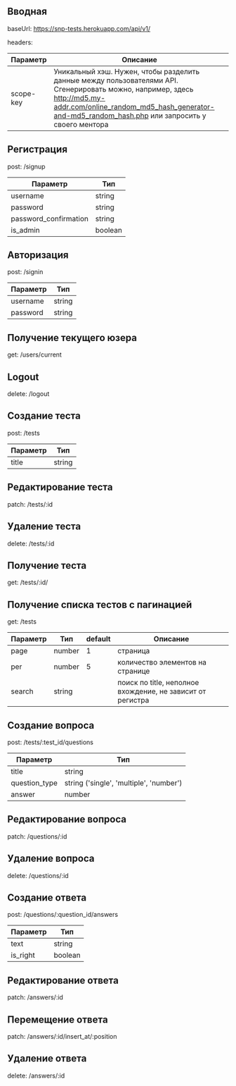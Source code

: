 ## Вводная
baseUrl: https://snp-tests.herokuapp.com/api/v1/

headers:

| Параметр  | Описание |
| ------------- | ------------- |
| scope-key  | Уникальный хэш. Нужен, чтобы разделить данные между пользователями API. Сгенерировать можно, например, здесь http://md5.my-addr.com/online_random_md5_hash_generator-and-md5_random_hash.php или запросить у своего ментора  |

## Регистрация
post: /signup

| Параметр  | Тип |
| ------------- | ------------- |
| username  | string |
| password  | string |
| password_confirmation  | string |
| is_admin  | boolean |


## Авторизация
post: /signin

| Параметр  | Тип |
| ------------- | ------------- |
| username  | string |
| password  | string |

## Получение текущего юзера
get: /users/current

## Logout
delete: /logout

## Создание теста
post: /tests

| Параметр  | Тип |
| ------------- | ------------- |
| title  | string |

## Редактирование теста
patch: /tests/:id

## Удаление теста
delete: /tests/:id

## Получение теста
get: /tests/:id/

## Получение списка тестов с пагинацией
get: /tests

| Параметр  | Тип | default | Описание |
| ------------- | ------------- | ------------- | ------------- | 
| page  | number | 1 | страница | 
| per  | number | 5 | количество элементов на странице |
| search  | string |  | поиск по title, неполное вхождение, не зависит от регистра |

## Создание вопроса
post: /tests/:test_id/questions

| Параметр  | Тип |
| ------------- | ------------- |
| title  | string |  |
| question_type  | string ('single', 'multiple', 'number') |
| answer  | number |

## Редактирование вопроса
patch: /questions/:id

## Удаление вопроса
delete: /questions/:id

## Создание ответа
post: /questions/:question_id/answers

| Параметр  | Тип |
| ------------- | ------------- |
| text  | string |  |
| is_right  | boolean |

## Редактирование ответа
patch: /answers/:id

## Перемещение ответа
patch: /answers/:id/insert_at/:position

## Удаление ответа
delete: /answers/:id









